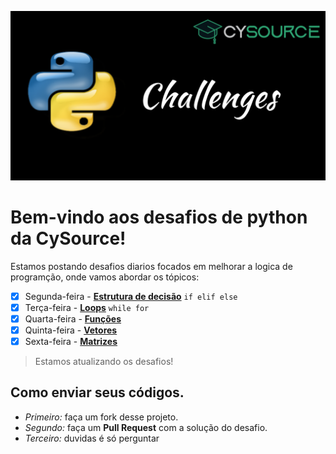 ![Challenges Logo Cysource](.image/logo_Challenges.png)
# Bem-vindo aos desafios de python da CySource!

Estamos postando desafios diarios focados em melhorar a logica de programção, onde vamos abordar os tópicos:
- [x] Segunda-feira - [**Estrutura de decisão**](Estrutura_decisao/Desafios.md) `if elif else`
- [x] Terça-feira - [**Loops**](Loops/) `while for`
- [x] Quarta-feira - [**Funções**](Funcoes/)
- [x] Quinta-feira - [**Vetores**](Vetores)
- [x] Sexta-feira - [**Matrizes**](Matrizes)

> Estamos atualizando os desafios!

## Como enviar seus códigos.
* _Primeiro:_ faça um fork desse projeto.
* _Segundo:_ faça um **Pull Request** com a solução do desafio.
* _Terceiro:_ duvidas é só perguntar